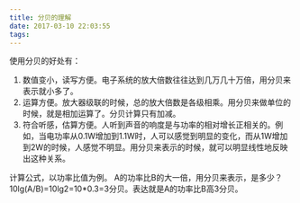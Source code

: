 ```yaml
---
title: 分贝的理解
date: 2017-03-10 22:03:55
tags:
---
```

使用分贝的好处有：
1. 数值变小，读写方便。电子系统的放大倍数往往达到几万几十万倍，用分贝来表示就小多了。
2. 运算方便。放大器级联的时候，总的放大倍数是各级相乘。用分贝来做单位的时候，就是相加运算了。分贝计算只有加减。
3. 符合听感，估算方便。人听到声音的响度是与功率的相对增长正相关的。例如，当电功率从0.1W增加到1.1W时，人可以感觉到明显的变化，而从1W增加到2W的时候，人感觉不明显。用分贝来表示的时候，就可以明显线性地反映出这种关系。

计算公式，以功率比值为例。
A的功率比B的大一倍，用分贝来表示，是多少？
10lg(A/B)=10lg2=10*0.3=3分贝。表达就是A的功率比B高3分贝。
